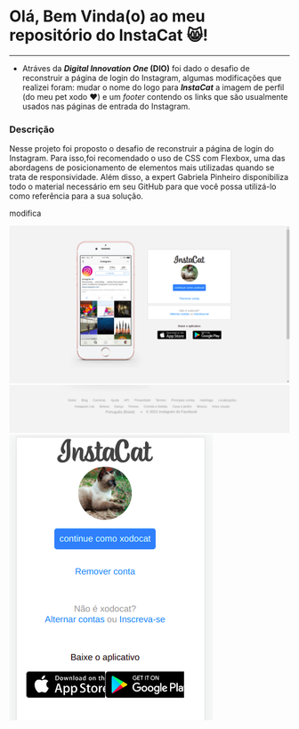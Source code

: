 # Olá, Bem Vinda(o) ao meu repositório do InstaCat :smile_cat:!
____
 - Atráves da ***Digital Innovation One* (DIO)** foi dado o desafio de reconstruir a página de login do Instagram, algumas modificações que realizei foram: mudar o nome do logo para ***InstaCat*** a imagem de perfil (do meu pet xodo :heart:) e um *footer* contendo os links que são usualmente usados nas páginas de entrada do Instagram.

### Descrição
<p>Nesse projeto foi proposto o desafio de reconstruir a página de login do Instagram. Para isso,foi recomendado o uso de CSS com Flexbox, uma das abordagens de posicionamento de elementos mais utilizadas quando se trata de responsividade. Além disso, a expert Gabriela Pinheiro disponibiliza todo o material necessário em seu GitHub para que você possa utilizá-lo como referência para a sua solução. </p>

modifica

![Instacat página de login telas grandes](/img/instacat-print.png)
![Instacat página de login footer](/img/instacat-print-3.png)
![Instacat página de login telas pequenas](/img/instacat-print-2.png#center)

